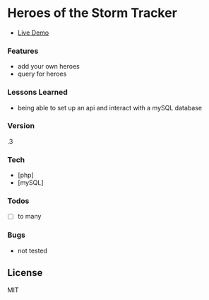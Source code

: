# Heroes of the Storm Tracker

- [Live Demo](http://nealcloud.com/hots-tracker/)

### Features
  - add your own heroes
  - query for heroes

### Lessons Learned
 - being able to set up an api and interact with a mySQL database


### Version
.3

### Tech
* [php]
* [mySQL]

### Todos
 - [ ] to many

### Bugs
 - not tested

License
----
MIT